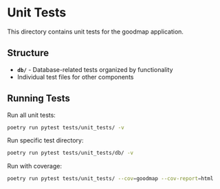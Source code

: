 # Unit Tests

This directory contains unit tests for the goodmap application.

## Structure

- **`db/`** - Database-related tests organized by functionality
- Individual test files for other components

## Running Tests

Run all unit tests:
```bash
poetry run pytest tests/unit_tests/ -v
```

Run specific test directory:
```bash
poetry run pytest tests/unit_tests/db/ -v
```

Run with coverage:
```bash
poetry run pytest tests/unit_tests/ --cov=goodmap --cov-report=html
```
